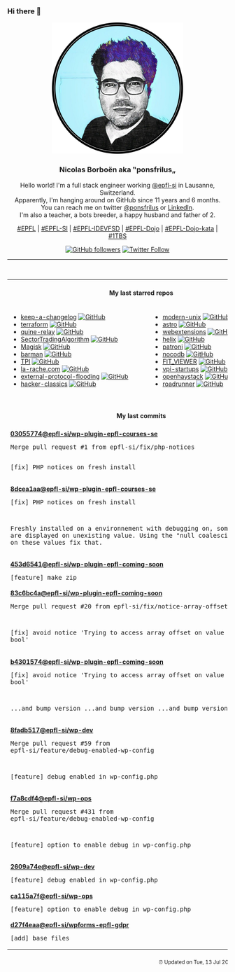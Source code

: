 ### Hi there 👋

<p align="center">
  <!-- use https://avatars.githubusercontent.com/u/176002?v=4 for your default github picture -->
  <img src="https://raw.githubusercontent.com/ponsfrilus/ponsfrilus/master/img/ponsfrilus.png" title="Nicolas Borboën aka ‟ponsfrilus„" alt="Nicolas Borboën aka ‟ponsfrilus„" />
  <h3 align="center">
    Nicolas Borboën aka ‟ponsfrilus„
  </h3>
  <p align="center">
    Hello world! I'm a full stack engineer working <a href="https://github.com/epfl-si">@epfl-si</a> in Lausanne, Switzerland.
    <br />Apparently, I'm hanging around on GitHub since 11 years and 6 months.
    <br />You can reach me on twitter <a href="https://twitter.com/ponsfrilus">@ponsfrilus</a> or <a href="http://linkedin.com/in/nicolasborboen">LinkedIn</a>.
    <br />I'm also a teacher, a bots breeder, a happy husband and father of 2.
  </p>
  <p align="center">
    <a href="https://www.epfl.ch">#EPFL</a> | 
    <a href="https://github.com/epfl-si/">#EPFL-SI</a> | 
    <a href="https://github.com/epfl-idevfsd">#EPFL-IDEVFSD</a> | 
    <a href="https://github.com/topics/epfl-dojo">#EPFL-Dojo</a> | 
    <a href="https://github.com/topics/epfl-dojo-kata">#EPFL-Dojo-kata</a> | 
    <a href="https://en.wikipedia.org/wiki/Indentation_style#Variant:_1TBS_(OTBS)">#1TBS</a>
  </p>
  <p align="center">
    <a href="https://github.com/ponsfrilus"><img alt="GitHub followers" src="https://img.shields.io/github/followers/ponsfrilus?label=Follow%20me%20on%20github&style=social"></a>
    <a href="https://twitter.com/ponsfrilus"><img alt="Twitter Follow" src="https://img.shields.io/twitter/follow/ponsfrilus?label=follow%20me%20on%20twitter&style=social"></a>
  </p>
  </p><hr><table align="center">
<tr>
<td colspan="2" align="center"><h4>My last starred repos</h4></td>
</tr>
<tr>
<td valign="top">
<ul>
<li>
<a href="https://github.com/olivierlacan/keep-a-changelog" title="If you build software, keep a changelog." target="_blank">keep-a-changelog</a>&nbsp;<a href="https://github.com/olivierlacan/keep-a-changelog" title="If you build software, keep a changelog." target="_blank"><img src="https://img.shields.io/github/stars/olivierlacan/keep-a-changelog?style=social" alt="GitHub"></a>
</li>
<li>
<a href="https://github.com/hashicorp/terraform" title="Terraform enables you to safely and predictably create, change, and improve infrastructure. It is an open source tool that codifies APIs into declarative configuration files that can be shared amongst team members, treated as code, edited, reviewed, and versioned." target="_blank">terraform</a>&nbsp;<a href="https://github.com/hashicorp/terraform" title="Terraform enables you to safely and predictably create, change, and improve infrastructure. It is an open source tool that codifies APIs into declarative configuration files that can be shared amongst team members, treated as code, edited, reviewed, and versioned." target="_blank"><img src="https://img.shields.io/github/stars/hashicorp/terraform?style=social" alt="GitHub"></a>
</li>
<li>
<a href="https://github.com/mame/quine-relay" title="An uroboros program with 100+ programming languages" target="_blank">quine-relay</a>&nbsp;<a href="https://github.com/mame/quine-relay" title="An uroboros program with 100+ programming languages" target="_blank"><img src="https://img.shields.io/github/stars/mame/quine-relay?style=social" alt="GitHub"></a>
</li>
<li>
<a href="https://github.com/KibaeKim/SectorTradingAlgorithm" title="null" target="_blank">SectorTradingAlgorithm</a>&nbsp;<a href="https://github.com/KibaeKim/SectorTradingAlgorithm" title="null" target="_blank"><img src="https://img.shields.io/github/stars/KibaeKim/SectorTradingAlgorithm?style=social" alt="GitHub"></a>
</li>
<li>
<a href="https://github.com/topjohnwu/Magisk" title="The Magic Mask for Android" target="_blank">Magisk</a>&nbsp;<a href="https://github.com/topjohnwu/Magisk" title="The Magic Mask for Android" target="_blank"><img src="https://img.shields.io/github/stars/topjohnwu/Magisk?style=social" alt="GitHub"></a>
</li>
<li>
<a href="https://github.com/EnterpriseDB/barman" title="Barman - Backup and Recovery Manager for PostgreSQL" target="_blank">barman</a>&nbsp;<a href="https://github.com/EnterpriseDB/barman" title="Barman - Backup and Recovery Manager for PostgreSQL" target="_blank"><img src="https://img.shields.io/github/stars/EnterpriseDB/barman?style=social" alt="GitHub"></a>
</li>
<li>
<a href="https://github.com/Bakbat/TPI" title="Gestions Des Membres Pour Une Association" target="_blank">TPI</a>&nbsp;<a href="https://github.com/Bakbat/TPI" title="Gestions Des Membres Pour Une Association" target="_blank"><img src="https://img.shields.io/github/stars/Bakbat/TPI?style=social" alt="GitHub"></a>
</li>
<li>
<a href="https://github.com/la-rache/la-rache.com" title="Site web la-rache.com" target="_blank">la-rache.com</a>&nbsp;<a href="https://github.com/la-rache/la-rache.com" title="Site web la-rache.com" target="_blank"><img src="https://img.shields.io/github/stars/la-rache/la-rache.com?style=social" alt="GitHub"></a>
</li>
<li>
<a href="https://github.com/fingerprintjs/external-protocol-flooding" title="Scheme flooding vulnerability: how it works and why it is a threat to anonymous browsing" target="_blank">external-protocol-flooding</a>&nbsp;<a href="https://github.com/fingerprintjs/external-protocol-flooding" title="Scheme flooding vulnerability: how it works and why it is a threat to anonymous browsing" target="_blank"><img src="https://img.shields.io/github/stars/fingerprintjs/external-protocol-flooding?style=social" alt="GitHub"></a>
</li>
<li>
<a href="https://github.com/jsomers/hacker-classics" title="Classic Hacker News stories" target="_blank">hacker-classics</a>&nbsp;<a href="https://github.com/jsomers/hacker-classics" title="Classic Hacker News stories" target="_blank"><img src="https://img.shields.io/github/stars/jsomers/hacker-classics?style=social" alt="GitHub"></a>
</li>
</ul>
<img width="450" height="1" /></td>
<td valign="top">
<ul>
<li>
<a href="https://github.com/ibraheemdev/modern-unix" title="A collection of modern/faster/saner alternatives to common unix commands." target="_blank">modern-unix</a>&nbsp;<a href="https://github.com/ibraheemdev/modern-unix" title="A collection of modern/faster/saner alternatives to common unix commands." target="_blank"><img src="https://img.shields.io/github/stars/ibraheemdev/modern-unix?style=social" alt="GitHub"></a>
</li>
<li>
<a href="https://github.com/snowpackjs/astro" title="🚀🧑‍🚀 Keep your eyes to the skies, astronauts!" target="_blank">astro</a>&nbsp;<a href="https://github.com/snowpackjs/astro" title="🚀🧑‍🚀 Keep your eyes to the skies, astronauts!" target="_blank"><img src="https://img.shields.io/github/stars/snowpackjs/astro?style=social" alt="GitHub"></a>
</li>
<li>
<a href="https://github.com/w3c/webextensions" title="Charter and administrivia for the WebExtensions Community Group (WECG)" target="_blank">webextensions</a>&nbsp;<a href="https://github.com/w3c/webextensions" title="Charter and administrivia for the WebExtensions Community Group (WECG)" target="_blank"><img src="https://img.shields.io/github/stars/w3c/webextensions?style=social" alt="GitHub"></a>
</li>
<li>
<a href="https://github.com/helix-editor/helix" title="A post-modern modal text editor." target="_blank">helix</a>&nbsp;<a href="https://github.com/helix-editor/helix" title="A post-modern modal text editor." target="_blank"><img src="https://img.shields.io/github/stars/helix-editor/helix?style=social" alt="GitHub"></a>
</li>
<li>
<a href="https://github.com/zalando/patroni" title="A template for PostgreSQL High Availability with Etcd, Consul, ZooKeeper, or Kubernetes" target="_blank">patroni</a>&nbsp;<a href="https://github.com/zalando/patroni" title="A template for PostgreSQL High Availability with Etcd, Consul, ZooKeeper, or Kubernetes" target="_blank"><img src="https://img.shields.io/github/stars/zalando/patroni?style=social" alt="GitHub"></a>
</li>
<li>
<a href="https://github.com/nocodb/nocodb" title="🔥 🔥  The Open Source Airtable alternative. " target="_blank">nocodb</a>&nbsp;<a href="https://github.com/nocodb/nocodb" title="🔥 🔥  The Open Source Airtable alternative. " target="_blank"><img src="https://img.shields.io/github/stars/nocodb/nocodb?style=social" alt="GitHub"></a>
</li>
<li>
<a href="https://github.com/FazlijaYlli/FIT_VIEWER" title="This is the repository for my graduation project. FIT_VIEWER is a PHP & JS website where you are able to upload a ".fit" file, and view all of its content with graphics and statistics, all dynamically generated." target="_blank">FIT_VIEWER</a>&nbsp;<a href="https://github.com/FazlijaYlli/FIT_VIEWER" title="This is the repository for my graduation project. FIT_VIEWER is a PHP & JS website where you are able to upload a ".fit" file, and view all of its content with graphics and statistics, all dynamically generated." target="_blank"><img src="https://img.shields.io/github/stars/FazlijaYlli/FIT_VIEWER?style=social" alt="GitHub"></a>
</li>
<li>
<a href="https://github.com/epfl-si/vpi-startups" title="null" target="_blank">vpi-startups</a>&nbsp;<a href="https://github.com/epfl-si/vpi-startups" title="null" target="_blank"><img src="https://img.shields.io/github/stars/epfl-si/vpi-startups?style=social" alt="GitHub"></a>
</li>
<li>
<a href="https://github.com/seemoo-lab/openhaystack" title="Build your own 'AirTags' 🏷 today! Framework for tracking personal Bluetooth devices via Apple's massive Find My network." target="_blank">openhaystack</a>&nbsp;<a href="https://github.com/seemoo-lab/openhaystack" title="Build your own 'AirTags' 🏷 today! Framework for tracking personal Bluetooth devices via Apple's massive Find My network." target="_blank"><img src="https://img.shields.io/github/stars/seemoo-lab/openhaystack?style=social" alt="GitHub"></a>
</li>
<li>
<a href="https://github.com/spiral/roadrunner" title="High-performance PHP application server, load-balancer and process manager written in Golang" target="_blank">roadrunner</a>&nbsp;<a href="https://github.com/spiral/roadrunner" title="High-performance PHP application server, load-balancer and process manager written in Golang" target="_blank"><img src="https://img.shields.io/github/stars/spiral/roadrunner?style=social" alt="GitHub"></a>
</li>
</ul>
<img width="450" height="1" /></td>
</tr>
<tr>
<td colspan="2" align="center"><h4>My last commits</h4></td>
</tr>
<tr>
        <td colspan="2">
          <div><strong><a href="https://api.github.com/repos/epfl-si/wp-plugin-epfl-courses-se/commits/03055774cc7859748b3d7764be6440228937acb8" title="2021-06-30T14:03:38.000+02:00" target="_blank">03055774</a><a href="https://github.com/epfl-si">@epfl-si</a><a href="https://github.com/epfl-si/wp-plugin-epfl-courses-se" title="null">/wp-plugin-epfl-courses-se</a></strong></div>
          <pre>Merge pull request #1 from epfl-si/fix/php-notices

[fix] PHP notices on fresh install</pre>
        </td>
        </tr><tr>
        <td colspan="2">
          <div><strong><a href="https://api.github.com/repos/epfl-si/wp-plugin-epfl-courses-se/commits/8dcea1aa779c2cd48ab8976262049a4324c536be" title="2021-06-30T12:47:52.000+02:00" target="_blank">8dcea1aa</a><a href="https://github.com/epfl-si">@epfl-si</a><a href="https://github.com/epfl-si/wp-plugin-epfl-courses-se" title="null">/wp-plugin-epfl-courses-se</a></strong></div>
          <pre>[fix] PHP notices on fresh install

Freshly installed on a environnement with debugging on, some notices are 
displayed on unexisting value. Using the "null coalescing operator" on 
these values fix that.</pre>
        </td>
        </tr><tr>
        <td colspan="2">
          <div><strong><a href="https://api.github.com/repos/epfl-si/wp-plugin-epfl-coming-soon/commits/453d6541876dabd6242665ccec1cbda3fae2256c" title="2021-06-25T08:55:19.000+02:00" target="_blank">453d6541</a><a href="https://github.com/epfl-si">@epfl-si</a><a href="https://github.com/epfl-si/wp-plugin-epfl-coming-soon" title="Basic WordPress plugin that allows to display a coming soon / maintenance page. Rest API status + wp cli maintenance-mode.">/wp-plugin-epfl-coming-soon</a></strong></div>
          <pre>[feature] make zip</pre>
        </td>
        </tr><tr>
        <td colspan="2">
          <div><strong><a href="https://api.github.com/repos/epfl-si/wp-plugin-epfl-coming-soon/commits/83c6bc4a595b0ee46040d8ebd634ef8ba23422b7" title="2021-06-25T08:25:20.000+02:00" target="_blank">83c6bc4a</a><a href="https://github.com/epfl-si">@epfl-si</a><a href="https://github.com/epfl-si/wp-plugin-epfl-coming-soon" title="Basic WordPress plugin that allows to display a coming soon / maintenance page. Rest API status + wp cli maintenance-mode.">/wp-plugin-epfl-coming-soon</a></strong></div>
          <pre>Merge pull request #20 from epfl-si/fix/notice-array-offset

[fix] avoid notice 'Trying to access array offset on value of type bool'</pre>
        </td>
        </tr><tr>
        <td colspan="2">
          <div><strong><a href="https://api.github.com/repos/epfl-si/wp-plugin-epfl-coming-soon/commits/b430157473ff835cffbb6dc46d9c87146bea3245" title="2021-06-24T17:18:07.000+02:00" target="_blank">b4301574</a><a href="https://github.com/epfl-si">@epfl-si</a><a href="https://github.com/epfl-si/wp-plugin-epfl-coming-soon" title="Basic WordPress plugin that allows to display a coming soon / maintenance page. Rest API status + wp cli maintenance-mode.">/wp-plugin-epfl-coming-soon</a></strong></div>
          <pre>[fix] avoid notice 'Trying to access array offset on value of type bool'

...and bump version
...and bump version
...and bump version</pre>
        </td>
        </tr><tr>
        <td colspan="2">
          <div><strong><a href="https://api.github.com/repos/epfl-si/wp-dev/commits/8fadb51775d5e907cd20d79922eba9a1e85f73b2" title="2021-06-24T12:09:05.000+02:00" target="_blank">8fadb517</a><a href="https://github.com/epfl-si">@epfl-si</a><a href="https://github.com/epfl-si/wp-dev" title="Development environment for the EPFL VPSI WordPress service">/wp-dev</a></strong></div>
          <pre>Merge pull request #59 from epfl-si/feature/debug-enabled-wp-config

[feature] debug enabled in wp-config.php</pre>
        </td>
        </tr><tr>
        <td colspan="2">
          <div><strong><a href="https://api.github.com/repos/epfl-si/wp-ops/commits/f7a8cdf4c0de2852392edcad9b45490204b97a75" title="2021-06-24T12:07:57.000+02:00" target="_blank">f7a8cdf4</a><a href="https://github.com/epfl-si">@epfl-si</a><a href="https://github.com/epfl-si/wp-ops" title="DevOps infrastructure for the WordPress-at-EFPL project">/wp-ops</a></strong></div>
          <pre>Merge pull request #431 from epfl-si/feature/debug-enabled-wp-config

[feature] option to enable debug in wp-config.php</pre>
        </td>
        </tr><tr>
        <td colspan="2">
          <div><strong><a href="https://api.github.com/repos/epfl-si/wp-dev/commits/2609a74ef89bf1725b0e750b76a5b73bec31c947" title="2021-06-24T12:04:00.000+02:00" target="_blank">2609a74e</a><a href="https://github.com/epfl-si">@epfl-si</a><a href="https://github.com/epfl-si/wp-dev" title="Development environment for the EPFL VPSI WordPress service">/wp-dev</a></strong></div>
          <pre>[feature] debug enabled in wp-config.php</pre>
        </td>
        </tr><tr>
        <td colspan="2">
          <div><strong><a href="https://api.github.com/repos/epfl-si/wp-ops/commits/ca115a7f82564b2365e966fa5a9d1712dc47a22d" title="2021-06-24T12:03:02.000+02:00" target="_blank">ca115a7f</a><a href="https://github.com/epfl-si">@epfl-si</a><a href="https://github.com/epfl-si/wp-ops" title="DevOps infrastructure for the WordPress-at-EFPL project">/wp-ops</a></strong></div>
          <pre>[feature] option to enable debug in wp-config.php</pre>
        </td>
        </tr><tr>
        <td colspan="2">
          <div><strong><a href="https://api.github.com/repos/epfl-si/wpforms-epfl-gdpr/commits/d27f4eaae3c7afb96d93dab8fa3d565ea60faf89" title="2021-06-23T08:57:11.000+02:00" target="_blank">d27f4eaa</a><a href="https://github.com/epfl-si">@epfl-si</a><a href="https://github.com/epfl-si/wpforms-epfl-gdpr" title="WPForms EPFL GDPR is a WPForms addon that add EPFL specific functionalities in relation to the GDPR.">/wpforms-epfl-gdpr</a></strong></div>
          <pre>[add] base files</pre>
        </td>
        </tr><tfoot>
<tr>
<td colspan="2" align="right">
<img width="900" height="1" />
<small>⏰ Updated on Tue, 13 Jul 2021 13:46:24 GMT</small>
</td>
</tr>
</tfoot>
<br />
</table>
